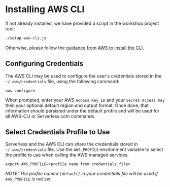 # Installing AWS CLI

If not already installed, we have provided a script in the workshop project root:

```sh
./setup-aws-cli.js
```

Otherwise, please follow the [guidance from AWS to install the CLI](http://docs.aws.amazon.com/cli/latest/userguide/installing.html).

## Configuring Credentials

The AWS CLI may be used to configure the user's credentials stored in the `~/.aws/credentials` file, using the following command:

```
aws configure
```

When prompted, enter your AWS `Access Key ID` and your `Secret Access Key` then your optional default region and output format. Once done, that information should persisted under
 the default profile and will be used for all AWS-CLI or Serverless.com commands.

## Select Credentials Profile to Use

Serverless and the AWS CLI can share the credentials stored in `~/.aws/credentials` file.
 Use the `AWS_PROFILE` environment variable to select the profile to use when calling the AWS managed services.

```
export AWS_PROFILE=<profile name from credentials file>
```

*NOTE: The profile named `[default]` in your credentials file will be used if `AWS_PROFILE` is not set.*
